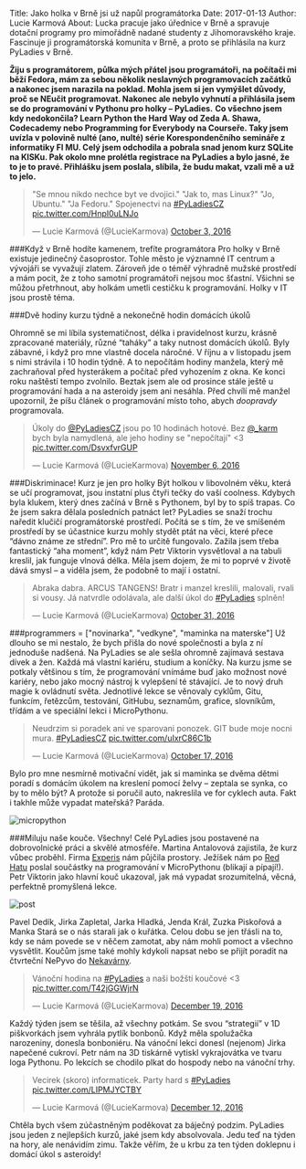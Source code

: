 Title: Jako holka v Brně jsi už napůl programátorka
Date: 2017-01-13
Author: Lucie Karmová
About: Lucka pracuje jako úřednice v Brně a spravuje dotační programy pro mimořádně nadané studenty z Jihomoravského kraje. Fascinuje ji programátorská komunita v Brně, a proto se přihlásila na kurz PyLadies v Brně.

**Žiju s programátorem, půlka mých přátel jsou programátoři, na počítači mi běží Fedora, mám za sebou několik neslavných programovacích začátků a nakonec jsem narazila na poklad. Mohla jsem si jen vymýšlet důvody, proč se NEučit programovat. Nakonec ale nebylo vyhnutí a přihlásila jsem se do programování v Pythonu pro holky – PyLadies.**
**Co všechno jsem kdy nedokončila? Learn Python the Hard Way od Zeda A. Shawa, Codecademy nebo Programming for Everybody na Courseře. Taky jsem uvízla v polovině nulté (ano, nulté) série Korespondenčního semináře z informatiky FI MU. Celý jsem odchodila a pobrala snad jenom kurz SQLite na KISKu. Pak okolo mne prolétla registrace na PyLadies a bylo jasné, že to je to pravé. Přihlášku jsem poslala, slíbila, že budu makat, vzali mě a už to jelo.**


<!-- Tweet -->
<blockquote class="twitter-tweet" data-lang="en"><p lang="cs" dir="ltr">&quot;Se mnou nikdo nechce byt ve dvojici.&quot; &quot;Jak to,  mas Linux?&quot; &quot;Jo, Ubuntu.&quot; &quot;Ja Fedoru.&quot; Spojenectvi na <a href="https://twitter.com/hashtag/PyLadiesCZ?src=hash">#PyLadiesCZ</a> <a href="https://t.co/HnpI0uLNJo">pic.twitter.com/HnpI0uLNJo</a></p>&mdash; Lucie Karmová (@LucieKarmova) <a href="https://twitter.com/LucieKarmova/status/782985586126839808">October 3, 2016</a></blockquote>

###Když v Brně hodíte kamenem, trefíte programátora
Pro holky v Brně existuje jedinečný časoprostor. Tohle město je významné IT centrum a vývojáři se vyvažují zlatem. Zároveň jde o téměř výhradně mužské prostředí a mám pocit, že z toho samotní programátoři nejsou moc šťastní. Všichni se můžou přetrhnout, aby holkám umetli cestičku k programování. Holky v IT jsou prostě téma. 

###Dvě hodiny kurzu týdně a nekonečně hodin domácích úkolů

Ohromně se mi líbila systematičnost, délka i pravidelnost kurzu, krásně zpracované materiály, různé “taháky” a taky nutnost domácích úkolů. Byly zábavné, i když pro mne vlastně docela náročné. V říjnu a v listopadu jsem s nimi strávila i 10 hodin týdně. A to nepočítám hodiny manžela, který mě zachraňoval před hysterákem a počítač před vyhozením z okna. Ke konci roku naštěstí tempo zvolnilo. Beztak jsem ale od prosince stále ještě u programování hada a na asteroidy jsem ani nesáhla. Před chvílí mě manžel upozornil, že píšu článek o programování místo toho, abych _doopravdy_ programovala.

<!-- Tweet -->
<blockquote class="twitter-tweet" data-lang="en"><p lang="cs" dir="ltr">Úkoly do <a href="https://twitter.com/PyLadiesCZ">@PyLadiesCZ</a> jsou po 10 hodinách hotové. Bez <a href="https://twitter.com/_karm">@_karm</a> bych byla namydlená, ale jeho hodiny se &quot;nepočítají&quot; &lt;3 <a href="https://t.co/DsvxfvrGUP">pic.twitter.com/DsvxfvrGUP</a></p>&mdash; Lucie Karmová (@LucieKarmova) <a href="https://twitter.com/LucieKarmova/status/795405622917427202">November 6, 2016</a></blockquote>

###Diskriminace! Kurz je jen pro holky
Být holkou v libovolném věku, která se učí programovat, jsou instatní plus čtyři tečky do vaší coolness. Kdybych byla klukem, který dnes začíná v Brně s Pythonem, byl by to spíš trapas. Co že jsem sakra dělala posledních patnáct let? 
PyLadies se snaží trochu naředit klučičí programátorské prostředí. Počítá se s tím, že ve smíšeném prostředí by se účastnice kurzu mohly stydět ptát na věci, které přece “dávno známe ze střední”. Pro mě to určitě fungovalo. Zažila jsem třeba fantastický “aha moment”, když nám Petr Viktorin vysvětloval a na tabuli kreslil, jak funguje vlnová délka. Měla jsem dojem, že mi to poprvé v životě dává smysl – a viděla jsem, že podobně to mají i ostatní. 


<!-- Tweet -->
<blockquote class="twitter-tweet" data-lang="en"><p lang="cs" dir="ltr">Abraka dabra. ARCUS TANGENS! Bratr i manzel kreslili, malovali, rvali si vousy. Já natvrdle odolávala, ale další úkol do <a href="https://twitter.com/hashtag/PyLadies?src=hash">#PyLadies</a> splněn!</p>&mdash; Lucie Karmová (@LucieKarmova) <a href="https://twitter.com/LucieKarmova/status/793151781324857345">October 31, 2016</a></blockquote>

###programmers = ["novinarka", "vedkyne", "maminka na materske"] 
Už dlouho se mi nestalo, že bych přišla do nové společnosti a byla z ní jednoduše nadšená. Na PyLadies se ale sešla ohromně zajímavá sestava dívek a žen. Každá má vlastní kariéru, studium a koníčky. Na kurzu jsme se potkaly většinou s tím, že programování vnímáme buď jako možnost nové kariéry, nebo jako mocný nástroj k vylepšení té stávající. Je to nový druh magie k ovládnutí světa.
Jednotlivé lekce se věnovaly cyklům, Gitu, funkcím, řetězcům, testování, GitHubu, seznamům, grafice, slovníkům, třídám a ve speciální lekci i MicroPythonu.


<!-- Tweet -->
<blockquote class="twitter-tweet" data-lang="en"><p lang="cs" dir="ltr">Neudrzim si poradek ani ve sparovani ponozek. GIT bude moje nocni mura. <a href="https://twitter.com/hashtag/PyLadiesCZ?src=hash">#PyLadiesCZ</a> <a href="https://t.co/uIxrC86C1b">pic.twitter.com/uIxrC86C1b</a></p>&mdash; Lucie Karmová (@LucieKarmova) <a href="https://twitter.com/LucieKarmova/status/788065352597078016">October 17, 2016</a></blockquote>

Bylo pro mne nesmírně motivační vidět, jak si maminka se dvěma dětmi poradí s domácím úkolem na kreslení pomocí želvy – zeptala se synka, co by to mělo být? A protože si poručil auto, nakreslila ve for cyklech auta. Fakt i takhle může vypadat mateřská? Paráda.


![micropython]({filename}/images/05.png)

###Miluju naše kouče. Všechny!
Celé PyLadies jsou postavené na dobrovolnické práci a skvělé atmosféře. Martina Antalovová zajistila, že kurz vůbec proběhl. Firma [Experis](https://www.experis.cz/) nám půjčila prostory. Ježíšek nám po [Red Hatu](https://www.redhat.com/en/global/czech-republic) poslal součástky na programování v MicroPythonu (blikají a pípají!). Petr Viktorin jako hlavní kouč ukazoval, jak má vypadat srozumitelná, věcná, perfektně promyšlená lekce. 


![post]({filename}/images/06.png)

Pavel Dedík, Jirka Zapletal, Jarka Hladká, Jenda Král, Zuzka Piskořová a Manka Stará se o nás starali jak o kuřátka. Celou dobu se jen třásli na to, kdy se nám povede se v něčem zamotat, aby nám mohli pomoct a všechno vysvětlit. Koučům jsme také mohly kdykoli napsat nebo se přijít poradit na čtvrteční NePyvo do [Nekavárny](https://www.facebook.com/nekavarna/events).


<!-- Tweet -->
<blockquote class="twitter-tweet" data-lang="en"><p lang="cs" dir="ltr">Vánoční hodina na <a href="https://twitter.com/hashtag/PyLadies?src=hash">#PyLadies</a> a naši božští koučové &lt;3 <a href="https://t.co/T42jGGWjrN">pic.twitter.com/T42jGGWjrN</a></p>&mdash; Lucie Karmová (@LucieKarmova) <a href="https://twitter.com/LucieKarmova/status/810897666045517828">December 19, 2016</a></blockquote>

Každý týden jsem se těšila, až všechny potkám. Se svou “strategií” v 1D piškvorkách jsem vyhrála pytlík bonbonů. Když měla spolužačka narozeniny, donesla bonboniéru. Na vánoční lekci donesl (nejenom) Jirka napečené cukroví. Petr nám na 3D tiskárně vytiskl vykrajovátka ve tvaru loga Pythonu. Po lekcích se chodilo plkat do hospody nebo na vánoční trhy. 

<!-- Tweet -->
<blockquote class="twitter-tweet" data-lang="en"><p lang="cs" dir="ltr">Vecirek (skoro) informaticek. Party hard s <a href="https://twitter.com/hashtag/PyLadies?src=hash">#PyLadies</a> <a href="https://t.co/LIPMJYCTBY">pic.twitter.com/LIPMJYCTBY</a></p>&mdash; Lucie Karmová (@LucieKarmova) <a href="https://twitter.com/LucieKarmova/status/808391873400307721">December 12, 2016</a></blockquote>

Chtěla bych všem zúčastněným poděkovat za báječný podzim. PyLadies jsou jeden z nejlepších kurzů, jaké jsem kdy absolvovala. Jedu teď na týden na hory, ale nenávidím zimu. Takže věřím, že u krbu za ten týden doklepnu i domácí úkol s asteroidy!

